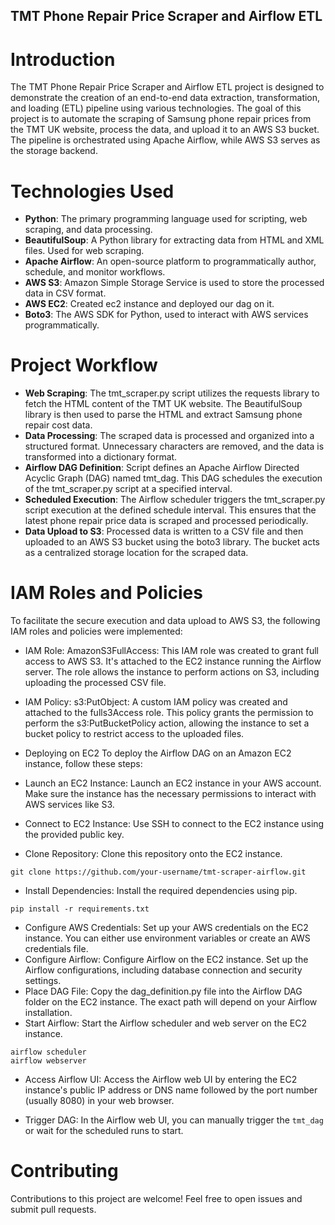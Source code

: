 ## TMT Phone Repair Price Scraper and Airflow ETL
# Introduction
The TMT Phone Repair Price Scraper and Airflow ETL project is designed to demonstrate the creation of an end-to-end data extraction, transformation, and loading (ETL) pipeline using various technologies. The goal of this project is to automate the scraping of Samsung phone repair prices from the TMT UK website, process the data, and upload it to an AWS S3 bucket. The pipeline is orchestrated using Apache Airflow, while AWS S3 serves as the storage backend.

# Technologies Used
- **Python**: The primary programming language used for scripting, web scraping, and data processing.
- **BeautifulSoup**: A Python library for extracting data from HTML and XML files. Used for web scraping.
- **Apache Airflow**: An open-source platform to programmatically author, schedule, and monitor workflows.
- **AWS S3**: Amazon Simple Storage Service is used to store the processed data in CSV format.
- **AWS EC2**: Created ec2 instance and deployed our dag on it.
- **Boto3**: The AWS SDK for Python, used to interact with AWS services programmatically.

# Project Workflow
- **Web Scraping**: The tmt_scraper.py script utilizes the requests library to fetch the HTML content of the TMT UK website. The BeautifulSoup library is then used to parse the HTML and extract Samsung phone repair cost data.
- **Data Processing**: The scraped data is processed and organized into a structured format. Unnecessary characters are removed, and the data is transformed into a dictionary format.
- **Airflow DAG Definition**: Script defines an Apache Airflow Directed Acyclic Graph (DAG) named tmt_dag. This DAG schedules the execution of the tmt_scraper.py script at a specified interval.
- **Scheduled Execution**: The Airflow scheduler triggers the tmt_scraper.py script execution at the defined schedule interval. This ensures that the latest phone repair price data is scraped and processed periodically.
- **Data Upload to S3**: Processed data is written to a CSV file and then uploaded to an AWS S3 bucket using the boto3 library. The bucket acts as a centralized storage location for the scraped data.

# IAM Roles and Policies
To facilitate the secure execution and data upload to AWS S3, the following IAM roles and policies were implemented:
- IAM Role: AmazonS3FullAccess: This IAM role was created to grant full access to AWS S3. It's attached to the EC2 instance running the Airflow server. The role allows the instance to perform actions on S3, including uploading the processed CSV file.
- IAM Policy: s3:PutObject: A custom IAM policy was created and attached to the fulls3Access role. This policy grants the permission to perform the s3:PutBucketPolicy action, allowing the instance to set a bucket policy to restrict access to the uploaded files.

- Deploying on EC2
To deploy the Airflow DAG on an Amazon EC2 instance, follow these steps:
- Launch an EC2 Instance: Launch an EC2 instance in your AWS account. Make sure the instance has the necessary permissions to interact with AWS services like S3.
- Connect to EC2 Instance: Use SSH to connect to the EC2 instance using the provided public key.
- Clone Repository: Clone this repository onto the EC2 instance.
```
git clone https://github.com/your-username/tmt-scraper-airflow.git
```
- Install Dependencies: Install the required dependencies using pip.
```
pip install -r requirements.txt
```
- Configure AWS Credentials: Set up your AWS credentials on the EC2 instance. You can either use environment variables or create an AWS credentials file.
- Configure Airflow: Configure Airflow on the EC2 instance. Set up the Airflow configurations, including database connection and security settings.
- Place DAG File: Copy the dag_definition.py file into the Airflow DAG folder on the EC2 instance. The exact path will depend on your Airflow installation.
- Start Airflow: Start the Airflow scheduler and web server on the EC2 instance.
```
airflow scheduler
airflow webserver
```
- Access Airflow UI: Access the Airflow web UI by entering the EC2 instance's public IP address or DNS name followed by the port number (usually 8080) in your web browser.

- Trigger DAG: In the Airflow web UI, you can manually trigger the `tmt_dag` or wait for the scheduled runs to start.

# Contributing
Contributions to this project are welcome! Feel free to open issues and submit pull requests.
